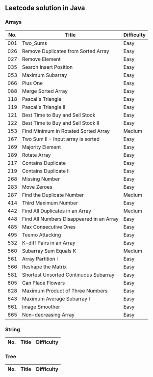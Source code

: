 ## Leetcode solution in Java  
### Arrays  
No.|Title|Difficulty  
---|-----|----------  
001|Two_Sums|Easy  
026|Remove Duplicates from Sorted Array|Easy  
027|Remove Element|Easy  
035|Search Insert Position|Easy  
053|Maximum Subarray|Easy 
066|Plus One|Easy  
088|Merge Sorted Array|Easy  
118|Pascal's Triangle|Easy  
119|Pascal's Triangle II|Easy  
121|Best Time to Buy and Sell Stock|Easy  
122|Best Time to Buy and Sell Stock II|Easy  
153|Find Minimum in Rotated Sorted Array|Medium  
167|Two Sum II - Input array is sorted|Easy  
169|Majority Element|Easy  
189|Rotate Array|Easy  
217|Contains Duplicate|Easy  
219|Contains Duplicate II|Easy  
268|Missing Number|Easy  
283|Move Zeroes|Easy  
287|Find the Duplicate Number|Medium  
414|Third Maximum Number|Easy  
442|Find All Duplicates in an Array|Medium  
448|Find All Numbers Disappeared in an Array|Easy  
485|Max Consecutive Ones|Easy  
495|Teemo Attacking|Easy  
532|K-diff Pairs in an Array|Easy  
560|Subarray Sum Equals K|Medium  
561|Array Partition I|Easy  
566|Reshape the Matrix|Easy  
581|Shortest Unsorted Continuous Subarray|Easy  
605|Can Place Flowers|Easy  
628|Maximum Product of Three Numbers|Easy  
643|Maximum Average Subarray I|Easy  
661|Image Smoother|Easy  
665|Non-decreasing Array|Easy  
### String  
No.|Title|Difficulty  
---|-----|----------  
### Tree  
No.|Title|Difficulty  
---|-----|----------  
